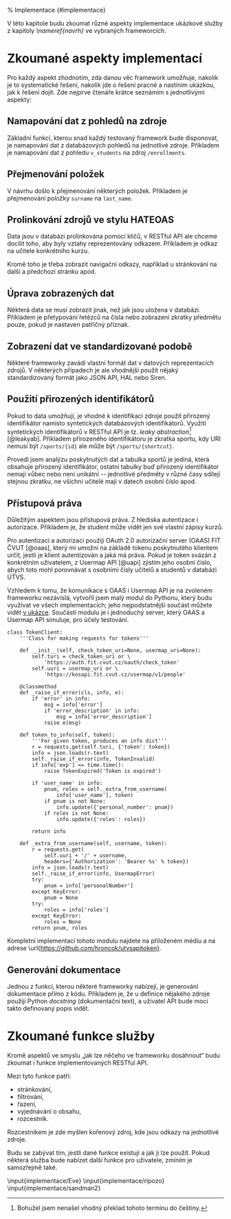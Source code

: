% Implementace {#implementace}

V této kapitole budu zkoumat různé aspekty implementace ukázkové služby z kapitoly *\nameref{navrh}*
ve vybraných frameworcích.

Zkoumané aspekty implementací
=============================

Pro každý aspekt zhodnotím, zda danou věc framework umožňuje, nakolik je to systematické řešení,
nakolik jde o řešení pracné a nastíním ukázkou, jak k řešení dojít.
Zde nejprve čtenáře krátce seznámím s jednotlivými aspekty:

Namapování dat z pohledů na zdroje
----------------------------------

Základní funkcí, kterou snad každý testovaný framework bude disponovat,
je namapování dat z databázových pohledů na jednotlivé zdroje.
Příkladem je namapování dat z pohledu `v_students` na zdroj `/enrollments`.

Přejmenování položek
--------------------

V návrhu došlo k přejmenování některých položek.
Příkladem je přejmenování položky `surname` na `last_name`.

Prolinkování zdrojů ve stylu HATEOAS
------------------------------------

Data jsou v databázi prolinkována pomocí klíčů,
v RESTful API ale chceme docílit toho, aby byly vztahy reprezentovány odkazem.
Příkladem je odkaz na učitele konkrétního kurzu.

Kromě toho je třeba zobrazit navigační odkazy, například u stránkování na další a předchozí stránku apod.

Úprava zobrazených dat
----------------------

Některá data se musí zobrazit jinak, než jak jsou uložena v databázi.
Příkladem je přetypování řetězců na čísla nebo zobrazení zkratky předmětu pouze, pokud je nastaven patřičný příznak.

Zobrazení dat ve standardizované podobě
---------------------------------------

Některé frameworky zavádí vlastní formát dat v datových reprezentacích zdrojů.
V některých případech je ale vhodnější použít nějaký standardizovaný formát jako JSON API, HAL nebo Siren.

Použití přirozených identifikátorů
----------------------------------

Pokud to data umožňují, je vhodné k identifikaci zdroje použít přirozený identifikátor
namísto syntetických databázových identifikátorů.
Využití syntetických identifikátorů v RESTful API je tz. *leaky abstraction*[^leakyab] [@leakyab].
Příkladem přirozeného identifikátoru je zkratka sportu, kdy URI nemusí být `/sports/{id}` ale může být `/sports/{shortcut}`.

[^leakyab]: Bohužel jsem nenašel vhodný překlad tohoto termínu do češtiny.

Provedl jsem analýzu poskytnutých dat a tabulka sportů je jediná, která obsahuje přirozený identifikátor,
ostatní tabulky buď přirozený identifikátor nemají vůbec nebo není unikátní --
jednotlivé předměty v různé časy sdílejí stejnou zkratku, ne všichni učitelé mají v datech osobní číslo apod.


Přístupová práva
----------------

Důležitým aspektem jsou přístupová práva.
Z hlediska autentizace i autorizace.
Příkladem je, že student může vidět jen své vlastní zápisy kurzů.

Pro autentizaci a autorizaci použiji OAuth 2.0 autorizační server (OAAS) FIT ČVUT [@oaas],
který mi umožní na základě tokenu poskytnutého klientem určit, jestli je klient autentizován a jaká má práva.
Pokud je token svázán z konkrétním uživatelem, z Usermap API [@uapi] zjistím jeho osobní číslo,
abych toto mohl porovnávat s osobními čísly učitelů a studentů v databázi ÚTVS.

Vzhledem k tomu, že komunikace s OAAS i Usermap API je na zvoleném frameworku nezávislá,
vytvořil jsem malý modul do Pythonu, který budu využívat ve všech implementacích;
jeho nejpodstatnější součást můžete vidět [v ukázce](#code:utvsapitoken).
Součástí modulu je i jednoduchý server, který OAAS a Usermap API simuluje, pro účely testování.

```{caption="{#code:utvsapitoken}utvsapitoken: Zíkání informací o tokenu" .python}
class TokenClient:
    '''Class for making requests for tokens'''

    def __init__(self, check_token_uri=None, usermap_uri=None):
        self.turi = check_token_uri or \
            'https://auth.fit.cvut.cz/oauth/check_token'
        self.uuri = usermap_uri or \
            'https://kosapi.fit.cvut.cz/usermap/v1/people'

    @classmethod
    def _raise_if_error(cls, info, e):
        if 'error' in info:
            msg = info['error']
            if 'error_description' in info:
                msg = info['error_description']
            raise e(msg)

    def token_to_info(self, token):
        '''For given token, produces an info dict'''
        r = requests.get(self.turi, {'token': token})
        info = json.loads(r.text)
        self._raise_if_error(info, TokenInvalid)
        if info['exp'] <= time.time():
            raise TokenExpired('Token is expired')

        if 'user_name' in info:
            pnum, roles = self._extra_from_username(
                info['user_name'], token)
            if pnum is not None:
                info.update({'personal_number': pnum})
            if roles is not None:
                info.update({'roles': roles})

        return info

    def _extra_from_username(self, username, token):
        r = requests.get(
            self.uuri + '/' + username,
            headers={'Authorization': 'Bearer %s' % token})
        info = json.loads(r.text)
        self._raise_if_error(info, UsermapError)
        try:
            pnum = info['personalNumber']
        except KeyError:
            pnum = None
        try:
            roles = info['roles']
        except KeyError:
            roles = None
        return pnum, roles

```

Kompletní implementaci tohoto modulu najdete na přiloženém médiu a na adrese
\url{https://github.com/hroncok/utvsapitoken}.




Generování dokumentace
----------------------

Jednou z funkcí, kterou některé frameworky nabízejí, je generování dokumentace přímo z kódu.
Příkladem je, že u definice nějakého zdroje použiji Python *docstring* (dokumentační text),
a uživatel API bude moci takto definovaný popis vidět.

Zkoumané funkce služby
======================

Kromě aspektů ve smyslu „jak lze něčeho ve frameworku dosáhnout“ budu zkoumat i funkce implementovaných RESTful API.

Mezi tyto funkce patří:

 * stránkování,
 * filtrování,
 * řazení,
 * vyjednávání o obsahu,
 * rozcestník.

Rozcestníkem je zde myšlen kořenový zdroj, kde jsou odkazy na jednotlivé zdroje.

Budu se zabývat tím, jestli dané funkce existují a jak ji lze použít.
Pokud některá služba bude nabízet další funkce pro uživatele, zmíním je samozřejmě také.

\input{implementace/Eve}
\input{implementace/ripozo}
\input{implementace/sandman2}
